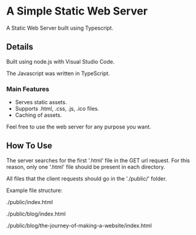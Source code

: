 # A Simple Static Web Server
A Static Web Server built using Typescript.

## Details
Built using node.js with Visual Studio Code.

The Javascript was written in TypeScript.

### Main Features
- Serves static assets.
- Supports .html, .css, .js, .ico files.
- Caching of assets.

Feel free to use the web server for any purpose you want.

## How To Use
The server searches for the first '.html' file in the GET url request. For this reason, only one '.html' file should be present in each directory.

All files that the client requests should go in the './public/' folder.

Example file structure:

./public/index.html

./public/blog/index.html

./public/blog/the-journey-of-making-a-website/index.html

